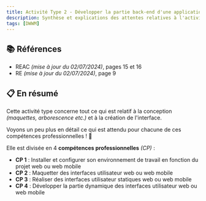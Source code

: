 ```yaml
---
title: Activité Type 2 - Développer la partie back-end d'une application web ou web mobile sécurisée
description: Synthèse et explications des attentes relatives à l'activité type 2 du titre professionnel DWWM (01280m04).
tags: [DWWM]
---
```


## 📚 Références

- REAC _(mise à jour du 02/07/2024)_, pages 15 et 16
- RE _(mise à jour du 02/07/2024)_, page 9

## 📋 En résumé

Cette activité type concerne tout ce qui est relatif à la conception _(maquettes, arborescence etc.)_ et à la création de l'interface.

Voyons un peu plus en détail ce qui est attendu pour chacune de ces compétences professionnelles ! 🚀

Elle est divisée en 4 **compétences professionnelles** _(CP)_ :

- **CP 1** : Installer et configurer son environnement de travail en fonction du projet web ou web mobile
- **CP 2** : Maquetter des interfaces utilisateur web ou web mobile
- **CP 3** : Réaliser des interfaces utilisateur statiques web ou web mobile
- **CP 4** : Développer la partie dynamique des interfaces utilisateur web ou web mobile
